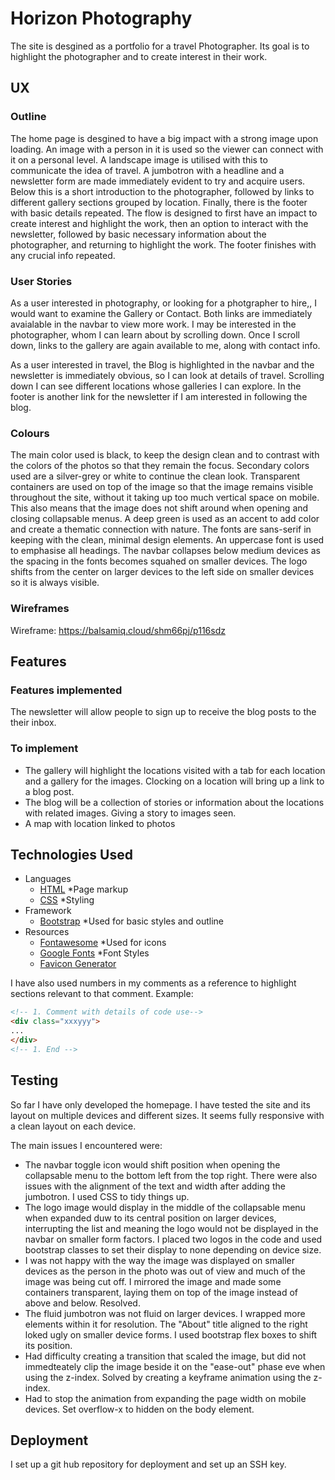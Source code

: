 # Horizon Photography

The site is desgined as a portfolio for a travel Photographer. Its goal is to highlight the photographer and to create interest in their work.

## UX

### Outline

The home page is desgined to have a big impact with a strong image upon loading. An image with a person in it is used so the viewer can connect with it on a personal level. A landscape image is utilised with this to communicate the idea of travel. A jumbotron with a headline and a newsletter form are made immediately evident to try and acquire users. Below this is a short introduction to the photographer, followed by links to different gallery sections grouped by location. Finally, there is the footer with basic details repeated.
The flow is designed to first have an impact to create interest and highlight the work, then an option to interact with the newsletter, followed by basic necessary information about the photographer, and returning to highlight the work. The footer finishes with any crucial info repeated.

### User Stories
As a user interested in photography, or looking for a photgrapher to hire,, I would want to examine the Gallery or Contact. Both links are immediately avaialable in the navbar to view more work. I may be interested in the photographer, whom I can learn about by scrolling down. Once I scroll down, links to the gallery are again available to me, along with contact info.

As a user interested in travel, the Blog is highlighted in the navbar and the newsletter is immediately obvious, so I can look at details of travel. Scrolling down I can see different locations whose galleries I can explore. In the footer is another link for the newsletter if I am interested in following the blog.

### Colours
The main color used is black, to keep the design clean and to contrast with the colors of the photos so that they remain the focus. Secondary colors used are a silver-grey or white to continue the clean look. Transparent containers are used on top of the image so that the image remains visible throughout the site, without it taking up too much vertical space on mobile. This also means that the image does not shift around when opening and closing collapsable menus. A deep green is used as an accent to add color and create a thematic connection with nature.
The fonts are sans-serif in keeping with the clean, minimal design elements. An uppercase font is used to emphasise all headings.
The navbar collapses below medium devices as the spacing in the fonts becomes squahed on smaller devices. The logo shifts from the center on larger devices to the left side on smaller devices so it is always visible.

### Wireframes
Wireframe: https://balsamiq.cloud/shm66pj/p116sdz

## Features

### Features implemented
The newsletter will allow people to sign up to receive the blog posts to the their inbox.

### To implement
- The gallery will highlight the locations visited with a tab for each location and a gallery for the images. Clocking on a location will bring up a link to a blog post.
- The blog will be a collection of stories or information about the locations with related images. Giving a story to images seen.
- A map with location linked to photos


## Technologies Used

- Languages
    - [HTML](w3.org/standards/webdesign/htmlcss)
        *Page markup
    - [CSS](w3.org/standards/webdesign/htmlcss)
        *Styling
- Framework
    - [Bootstrap](https://getbootstrap.com/)
        *Used for basic styles and outline
- Resources
    - [Fontawesome](https://fontawesome.com/)
        *Used for icons
    - [Google Fonts](https://fonts.google.com)
        *Font Styles
    - [Favicon Generator](https://www.favicon-generator.org/)

I have also used numbers in my comments as a reference to highlight sections relevant to that comment. Example:
```HTML
<!-- 1. Comment with details of code use-->
<div class="xxxyyy">
...
</div>
<!-- 1. End -->
```

## Testing

So far I have only developed the homepage.
I have tested the site and its layout on multiple devices and different sizes. It seems fully responsive with a clean layout on each device.

The main issues I encountered were:
- The navbar toggle icon would shift position when opening the collapsable menu to the bottom left from the top right. There were also issues with the alignment of the text and width after adding the jumbotron. I used CSS to tidy things up.
- The logo image would display in the middle of the collapsable menu when expanded duw to its central position on larger devices, interrupting the list and meaning the logo would not be displayed in the navbar on smaller form factors. I placed two logos in the code and used bootstrap classes to set their display to none depending on device size.
- I was not happy with the way the image was displayed on smaller devices as the person in the photo was out of view and much of the image was being cut off. I mirrored the image and made some containers transparent, laying them on top of the image instead of above and below. Resolved.
- The fluid jumbotron was not fluid on larger devices. I wrapped more elements within it for resolution.
The "About" title aligned to the right loked ugly on smaller device forms. I used bootstrap flex boxes to shift its position.
- Had difficulty creating a transition that scaled the image, but did not immedteately clip the image beside it on the "ease-out" phase eve when using the z-index. Solved by creating a keyframe animation using the z-index.
- Had to stop the animation from expanding the page width on mobile devices. Set overflow-x to hidden on the body element.


## Deployment

I set up a git hub repository for deployment and set up an SSH key.